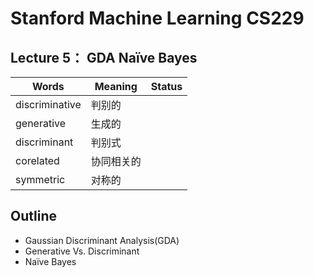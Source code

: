 # Stanford Machine Learning CS229

## Lecture 5： GDA Naïve  Bayes 

| Words          | Meaning    | Status |
| -------------- | ---------- | ------ |
| discriminative | 判别的     |        |
| generative     | 生成的     |        |
| discriminant   | 判别式     |        |
| corelated      | 协同相关的 |        |
| symmetric      | 对称的     |        |

## Outline

- Gaussian Discriminant Analysis(GDA)
- Generative Vs. Discriminant
- Naïve Bayes